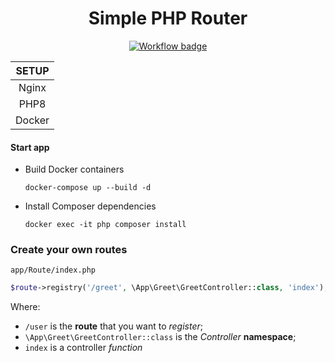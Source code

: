<h1 align="center">Simple PHP Router</h1>

<p align="center">
    <a href="https://github.com/mathleite/simple-php-router">
        <img src="https://github.com/mathleite/simple-php-router/workflows/CI/badge.svg" alt="Workflow badge">
    </a>
</p>

| SETUP  |
|:------:|
| Nginx  |
| PHP8 |
| Docker |


#### Start app
- Build Docker containers
    ```docker
    docker-compose up --build -d
    ```

- Install Composer dependencies
    ```docker
    docker exec -it php composer install
    ```

### Create your own routes

`app/Route/index.php`

```php
$route->registry('/greet', \App\Greet\GreetController::class, 'index');
```

Where:
- `/user` is the **route** that you want to *register*;
- `\App\Greet\GreetController::class` is the *Controller* **namespace**;
- `index` is a controller *function*
